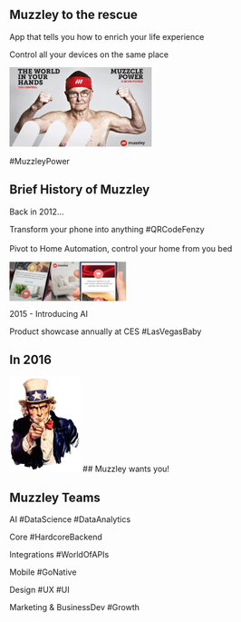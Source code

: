 ## Muzzley to the rescue

App that tells you how to enrich your life experience

Control all your devices on the same place

<img src="public/muzzleypower.jpg" style="height:10em"/>

<span class="hashtag">\#MuzzleyPower</span>


## Brief History of Muzzley

Back in 2012...
<p style="text-align: left">
  Transform your phone into anything <span class="hashtag">#QRCodeFenzy</span>
  </br>
  </br>
  Pivot to Home Automation, control your home from you bed
  </br>
</p>
<img src="public/app.png" style="height:5em" align="center"/>
</br>

2015 - Introducing AI

<p style="text-align: left">
  Product showcase annually at CES <span class="hashtag">#LasVegasBaby</span>
</p>


## In 2016

<img src="public/muzzleywantsyou.png" style="height:12em"/>
## Muzzley wants you!


## Muzzley Teams

AI <span class="hashtag">#DataScience #DataAnalytics</span>

Core <span class="hashtag">#HardcoreBackend</span>

Integrations <span class="hashtag">#WorldOfAPIs</span>

Mobile <span class="hashtag">#GoNative</span>

Design <span class="hashtag">#UX #UI</span>

Marketing & BusinessDev <span class="hashtag">#Growth</span>
